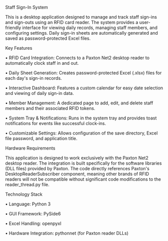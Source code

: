 
Staff Sign-In System

This is a desktop application designed to manage and track staff sign-ins and sign-outs using an RFID card reader. The system provides a user-friendly interface for viewing daily records, managing staff members, and configuring settings. Daily sign-in sheets are automatically generated and saved as password-protected Excel files.

Key Features

•	RFID Card Integration: Connects to a Paxton Net2 desktop reader to automatically clock staff in and out.

•	Daily Sheet Generation: Creates password-protected Excel (.xlsx) files for each day's sign-in records.

•	Interactive Dashboard: Features a custom calendar for easy date selection and viewing of daily sign-in data.

•	Member Management: A dedicated page to add, edit, and delete staff members and their associated RFID tokens.

•	System Tray & Notifications: Runs in the system tray and provides toast notifications for events like successful clock-ins.

•	Customizable Settings: Allows configuration of the save directory, Excel file password, and application title.

Hardware Requirements

This application is designed to work exclusively with the Paxton Net2 desktop reader.
The integration is built specifically for the software libraries (DLL files) provided by Paxton. The code directly references Paxton's DesktopReaderSubscriber component, meaning other brands of RFID readers will not be compatible without significant code modifications to the reader_thread.py file.

Technology Stack

•	Language: Python 3

•	GUI Framework: PySide6

•	Excel Handling: openpyxl

•	Hardware Integration: pythonnet (for Paxton reader DLLs)

